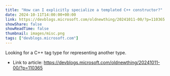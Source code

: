 ```yaml
---
title: "How can I explicitly specialize a templated C++ constructor?"
date: 2024-10-11T14:00:00+00:00
link: https://devblogs.microsoft.com/oldnewthing/20241011-00/?p=110365
showShare: false
showReadTime: false
thumbnail: images/misc.png
tags: ["devblogs.microsoft.com"]
---
```

Looking for a C++ tag type for representing another type.

- Link to article: https://devblogs.microsoft.com/oldnewthing/20241011-00/?p=110365